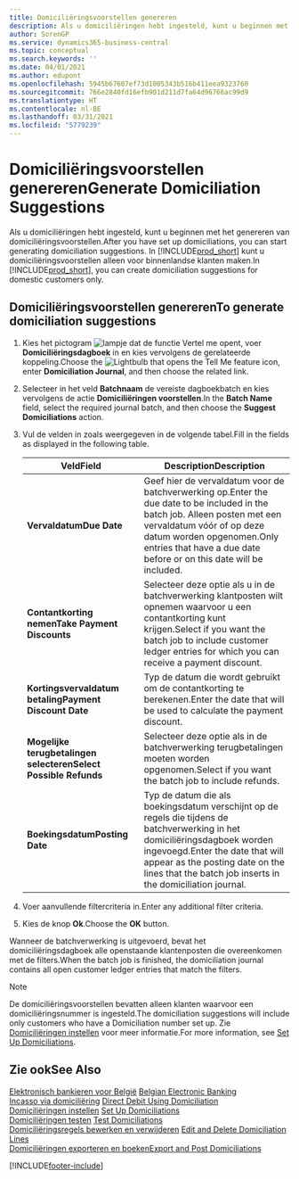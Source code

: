 ```yaml
---
title: Domiciliëringsvoorstellen genereren
description: Als u domiciliëringen hebt ingesteld, kunt u beginnen met het genereren van domiciliëringsvoorstellen. U kunt domiciliëringsvoorstellen alleen voor binnenlandse klanten maken.
author: SorenGP
ms.service: dynamics365-business-central
ms.topic: conceptual
ms.search.keywords: ''
ms.date: 04/01/2021
ms.author: edupont
ms.openlocfilehash: 5945b67607ef73d1005343b516b411eea9323760
ms.sourcegitcommit: 766e2840fd16efb901d211d7fa64d96766ac99d9
ms.translationtype: HT
ms.contentlocale: nl-BE
ms.lasthandoff: 03/31/2021
ms.locfileid: "5779239"
---
```

# <a name="generate-domiciliation-suggestions"></a><span data-ttu-id="8b0d8-104">Domiciliëringsvoorstellen genereren</span><span class="sxs-lookup"><span data-stu-id="8b0d8-104">Generate Domiciliation Suggestions</span></span>
<span data-ttu-id="8b0d8-105">Als u domiciliëringen hebt ingesteld, kunt u beginnen met het genereren van domiciliëringsvoorstellen.</span><span class="sxs-lookup"><span data-stu-id="8b0d8-105">After you have set up domiciliations, you can start generating domiciliation suggestions.</span></span> <span data-ttu-id="8b0d8-106">In [!INCLUDE[prod_short](../../includes/prod_short.md)] kunt u domiciliëringsvoorstellen alleen voor binnenlandse klanten maken.</span><span class="sxs-lookup"><span data-stu-id="8b0d8-106">In [!INCLUDE[prod_short](../../includes/prod_short.md)], you can create domiciliation suggestions for domestic customers only.</span></span>  

## <a name="to-generate-domiciliation-suggestions"></a><span data-ttu-id="8b0d8-107">Domiciliëringsvoorstellen genereren</span><span class="sxs-lookup"><span data-stu-id="8b0d8-107">To generate domiciliation suggestions</span></span>  

1.  <span data-ttu-id="8b0d8-108">Kies het pictogram ![lampje dat de functie Vertel me opent](../../media/ui-search/search_small.png "Vertel me wat u wilt doen"), voer **Domiciliëringsdagboek** in en kies vervolgens de gerelateerde koppeling.</span><span class="sxs-lookup"><span data-stu-id="8b0d8-108">Choose the ![Lightbulb that opens the Tell Me feature](../../media/ui-search/search_small.png "Tell me what you want to do") icon, enter **Domiciliation Journal**, and then choose the related link.</span></span>  
2.  <span data-ttu-id="8b0d8-109">Selecteer in het veld **Batchnaam** de vereiste dagboekbatch en kies vervolgens de actie **Domiciliëringen voorstellen**.</span><span class="sxs-lookup"><span data-stu-id="8b0d8-109">In the **Batch Name** field, select the required journal batch, and then choose the **Suggest Domiciliations** action.</span></span>  
3.  <span data-ttu-id="8b0d8-110">Vul de velden in zoals weergegeven in de volgende tabel.</span><span class="sxs-lookup"><span data-stu-id="8b0d8-110">Fill in the fields as displayed in the following table.</span></span>  

    |<span data-ttu-id="8b0d8-111">Veld</span><span class="sxs-lookup"><span data-stu-id="8b0d8-111">Field</span></span>|<span data-ttu-id="8b0d8-112">Description</span><span class="sxs-lookup"><span data-stu-id="8b0d8-112">Description</span></span>|  
    |---------------------------------|---------------------------------------|  
    |<span data-ttu-id="8b0d8-113">**Vervaldatum**</span><span class="sxs-lookup"><span data-stu-id="8b0d8-113">**Due Date**</span></span>|<span data-ttu-id="8b0d8-114">Geef hier de vervaldatum voor de batchverwerking op.</span><span class="sxs-lookup"><span data-stu-id="8b0d8-114">Enter the due date to be included in the batch job.</span></span> <span data-ttu-id="8b0d8-115">Alleen posten met een vervaldatum vóór of op deze datum worden opgenomen.</span><span class="sxs-lookup"><span data-stu-id="8b0d8-115">Only entries that have a due date before or on this date will be included.</span></span>|  
    |<span data-ttu-id="8b0d8-116">**Contantkorting nemen**</span><span class="sxs-lookup"><span data-stu-id="8b0d8-116">**Take Payment Discounts**</span></span>|<span data-ttu-id="8b0d8-117">Selecteer deze optie als u in de batchverwerking klantposten wilt opnemen waarvoor u een contantkorting kunt krijgen.</span><span class="sxs-lookup"><span data-stu-id="8b0d8-117">Select if you want the batch job to include customer ledger entries for which you can receive a payment discount.</span></span>|  
    |<span data-ttu-id="8b0d8-118">**Kortingsvervaldatum betaling**</span><span class="sxs-lookup"><span data-stu-id="8b0d8-118">**Payment Discount Date**</span></span>|<span data-ttu-id="8b0d8-119">Typ de datum die wordt gebruikt om de contantkorting te berekenen.</span><span class="sxs-lookup"><span data-stu-id="8b0d8-119">Enter the date that will be used to calculate the payment discount.</span></span>|  
    |<span data-ttu-id="8b0d8-120">**Mogelijke terugbetalingen selecteren**</span><span class="sxs-lookup"><span data-stu-id="8b0d8-120">**Select Possible Refunds**</span></span>|<span data-ttu-id="8b0d8-121">Selecteer deze optie als in de batchverwerking terugbetalingen moeten worden opgenomen.</span><span class="sxs-lookup"><span data-stu-id="8b0d8-121">Select if you want the batch job to include refunds.</span></span>|  
    |<span data-ttu-id="8b0d8-122">**Boekingsdatum**</span><span class="sxs-lookup"><span data-stu-id="8b0d8-122">**Posting Date**</span></span>|<span data-ttu-id="8b0d8-123">Typ de datum die als boekingsdatum verschijnt op de regels die tijdens de batchverwerking in het domiciliëringsdagboek worden ingevoegd.</span><span class="sxs-lookup"><span data-stu-id="8b0d8-123">Enter the date that will appear as the posting date on the lines that the batch job inserts in the domiciliation journal.</span></span>|  

4.  <span data-ttu-id="8b0d8-124">Voer aanvullende filtercriteria in.</span><span class="sxs-lookup"><span data-stu-id="8b0d8-124">Enter any additional filter criteria.</span></span>  
5.  <span data-ttu-id="8b0d8-125">Kies de knop **Ok**.</span><span class="sxs-lookup"><span data-stu-id="8b0d8-125">Choose the **OK** button.</span></span>  

<span data-ttu-id="8b0d8-126">Wanneer de batchverwerking is uitgevoerd, bevat het domiciliëringsdagboek alle openstaande klantenposten die overeenkomen met de filters.</span><span class="sxs-lookup"><span data-stu-id="8b0d8-126">When the batch job is finished, the domiciliation journal contains all open customer ledger entries that match the filters.</span></span>  

> [!NOTE]  
>  <span data-ttu-id="8b0d8-127">De domiciliëringsvoorstellen bevatten alleen klanten waarvoor een domiciliëringsnummer is ingesteld.</span><span class="sxs-lookup"><span data-stu-id="8b0d8-127">The domiciliation suggestions will include only customers who have a Domiciliation number set up.</span></span> <span data-ttu-id="8b0d8-128">Zie [Domiciliëringen instellen](how-to-set-up-domiciliations.md) voor meer informatie.</span><span class="sxs-lookup"><span data-stu-id="8b0d8-128">For more information, see [Set Up Domiciliations](how-to-set-up-domiciliations.md).</span></span>  

## <a name="see-also"></a><span data-ttu-id="8b0d8-129">Zie ook</span><span class="sxs-lookup"><span data-stu-id="8b0d8-129">See Also</span></span>  
 <span data-ttu-id="8b0d8-130">[Elektronisch bankieren voor België](belgian-electronic-banking.md) </span><span class="sxs-lookup"><span data-stu-id="8b0d8-130">[Belgian Electronic Banking](belgian-electronic-banking.md) </span></span>  
 <span data-ttu-id="8b0d8-131">[Incasso via domiciliëring](direct-debit-using-domiciliation.md) </span><span class="sxs-lookup"><span data-stu-id="8b0d8-131">[Direct Debit Using Domiciliation](direct-debit-using-domiciliation.md) </span></span>  
 <span data-ttu-id="8b0d8-132">[Domiciliëringen instellen](how-to-set-up-domiciliations.md) </span><span class="sxs-lookup"><span data-stu-id="8b0d8-132">[Set Up Domiciliations](how-to-set-up-domiciliations.md) </span></span>  
 <span data-ttu-id="8b0d8-133">[Domiciliëringen testen](how-to-test-domiciliations.md) </span><span class="sxs-lookup"><span data-stu-id="8b0d8-133">[Test Domiciliations](how-to-test-domiciliations.md) </span></span>  
 <span data-ttu-id="8b0d8-134">[Domiciliëringsregels bewerken en verwijderen](how-to-edit-and-delete-domiciliation-lines.md) </span><span class="sxs-lookup"><span data-stu-id="8b0d8-134">[Edit and Delete Domiciliation Lines](how-to-edit-and-delete-domiciliation-lines.md) </span></span>  
 [<span data-ttu-id="8b0d8-135">Domiciliëringen exporteren en boeken</span><span class="sxs-lookup"><span data-stu-id="8b0d8-135">Export and Post Domiciliations</span></span>](how-to-export-and-post-domiciliations.md)


[!INCLUDE[footer-include](../../includes/footer-banner.md)]
